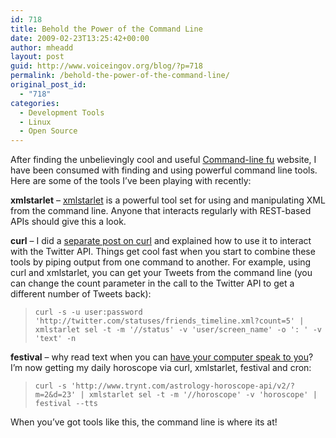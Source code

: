 ```yaml
---
id: 718
title: Behold the Power of the Command Line
date: 2009-02-23T13:25:42+00:00
author: mheadd
layout: post
guid: http://www.voiceingov.org/blog/?p=718
permalink: /behold-the-power-of-the-command-line/
original_post_id:
  - "718"
categories:
  - Development Tools
  - Linux
  - Open Source
---
```

After finding the unbelievingly cool and useful <a href="http://www.commandlinefu.com" target="_blank">Command-line fu</a> website, I have been consumed with finding and using powerful command line tools. Here are some of the tools I&#8217;ve been playing with recently:

**xmlstarlet** &#8211; <a href="http://xmlstar.sourceforge.net/" target="_blank">xmlstarlet</a> is a powerful tool set for using and manipulating XML from the command line. Anyone that interacts regularly with REST-based APIs should give this a look.

**curl** &#8211; I did a [separate post on curl](http://www.voiceingov.org/blog/?p=691) and explained how to use it to interact with the Twitter API. Things get cool fast when you start to combine these tools by piping output from one command to another. For example, using curl and xmlstarlet, you can get your Tweets from the command line (you can change the count parameter in the call to the Twitter API to get a different number of Tweets back):

> `curl -s -u user:password 'http://twitter.com/statuses/friends_timeline.xml?count=5' | xmlstarlet sel -t -m '//status' -v 'user/screen_name' -o ': ' -v 'text' -n`

**festival** &#8211; why read text when you can <a href="http://www.cstr.ed.ac.uk/projects/festival/" target="_blank">have your computer speak to you</a>? I&#8217;m now getting my daily horoscope via curl, xmlstarlet, festival and cron:

> `curl -s 'http://www.trynt.com/astrology-horoscope-api/v2/?m=2&d=23' | xmlstarlet sel -t -m '//horoscope' -v 'horoscope' | festival --tts` 

When you&#8217;ve got tools like this, the command line is where its at!